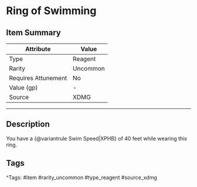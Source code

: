 # Ring of Swimming

## Item Summary

| Attribute            | Value                        |
|----------------------|------------------------------|
| Type                 | Reagent |
| Rarity               | Uncommon             |
| Requires Attunement  | No                |
| Value (gp)           | -    |
| Source               | XDMG |

---

## Description

You have a {@variantrule Swim Speed|XPHB} of 40 feet while wearing this ring.

## Tags

^Tags: #item #rarity_uncommon #type_reagent #source_xdmg